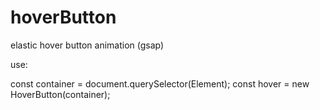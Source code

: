 # hoverButton
elastic hover button animation (gsap)


use: 

const container = document.querySelector(Element);
const hover = new HoverButton(container);
